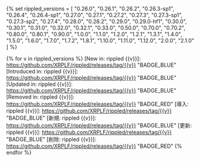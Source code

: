 <!-- rippled release notes links -->

{% set rippled_versions = [
    "0.26.0",
    "0.26.1",
    "0.26.2",
    "0.26.3-sp1",
    "0.26.4",
    "0.26.4-sp1",
    "0.27.0",
    "0.27.1",
    "0.27.2",
    "0.27.3",
    "0.27.3-sp1",
    "0.27.3-sp2",
    "0.27.4",
    "0.28.0",
    "0.28.2",
    "0.29.0",
    "0.29.0-hf1",
    "0.30.0",
    "0.30.1",
    "0.31.0",
    "0.32.0",
    "0.32.1",
    "0.33.0",
    "0.50.0",
    "0.70.0",
    "0.70.2",
    "0.80.0",
    "0.80.1",
    "0.90.0",
    "1.0.0",
    "1.1.0",
    "1.2.0",
    "1.2.1",
    "1.3.1",
    "1.4.0",
    "1.5.0",
    "1.6.0",
    "1.7.0",
    "1.7.2",
    "1.8.1",
    "1.10.0",
    "1.11.0",
    "1.12.0",
    "2.0.0",
    "2.1.0"
] %}

{% for v in rippled_versions %}
[New in: rippled {{v}}]: https://github.com/XRPLF/rippled/releases/tag/{{v}} "BADGE_BLUE"
[Introduced in: rippled {{v}}]: https://github.com/XRPLF/rippled/releases/tag/{{v}} "BADGE_BLUE"
[Updated in: rippled {{v}}]: https://github.com/XRPLF/rippled/releases/tag/{{v}} "BADGE_BLUE"
[Removed in: rippled {{v}}]: https://github.com/XRPLF/rippled/releases/tag/{{v}} "BADGE_RED"
[導入: rippled {{v}}]: https://github.com/XRPLF/rippled/releases/tag/{{v}} "BADGE_BLUE"
[新規: rippled {{v}}]: https://github.com/XRPLF/rippled/releases/tag/{{v}} "BADGE_BLUE"
[更新: rippled {{v}}]: https://github.com/XRPLF/rippled/releases/tag/{{v}} "BADGE_BLUE"
[削除: rippled {{v}}]: https://github.com/XRPLF/rippled/releases/tag/{{v}} "BADGE_RED"
{% endfor %}
